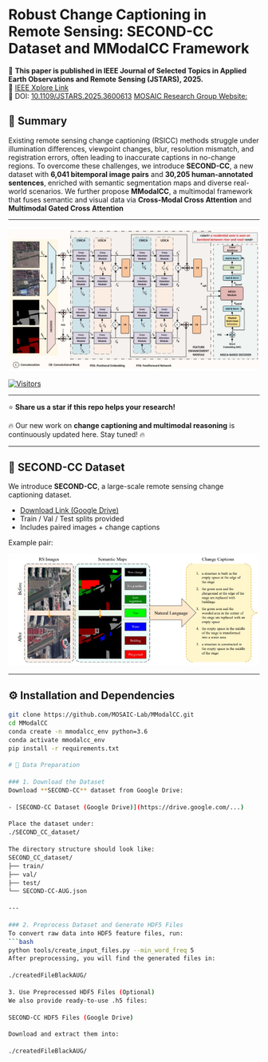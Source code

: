 # Robust Change Captioning in Remote Sensing: SECOND-CC Dataset and MModalCC Framework

📢 **This paper is published in IEEE Journal of Selected Topics in Applied Earth Observations and Remote Sensing (JSTARS), 2025.**  
🔗 [IEEE Xplore Link](https://ieeexplore.ieee.org/stamp/stamp.jsp?tp=&arnumber=11130644)  
📄 DOI: [10.1109/JSTARS.2025.3600613](https://doi.org/10.1109/JSTARS.2025.3600613)
[MOSAIC Research Group Website:](https://avesis.yildiz.edu.tr/arastirma-grubu/mosaic)

## 🔎 Summary
Existing remote sensing change captioning (RSICC) methods struggle under illumination differences, viewpoint changes, blur, resolution mismatch, and registration errors, often leading to inaccurate captions in no-change regions. To overcome these challenges, we introduce **SECOND-CC**, a new dataset with **6,041 bitemporal image pairs** and **30,205 human-annotated sentences**, enriched with semantic segmentation maps and diverse real-world scenarios. We further propose **MModalCC**, a multimodal framework that fuses semantic and visual data via **Cross-Modal Cross Attention** and **Multimodal Gated Cross Attention**

---

<p align="center">
  <img src="fig/blockDiag.jpg" alt="MModalCC Framework" width="850"/>
</p>

[![Visitors](https://visitor-badge.laobi.icu/badge?page_id=MOSAIC-Lab/MModalCC)]()

---

⭐ **Share us a star if this repo helps your research!**  

🔥 Our new work on **change captioning and multimodal reasoning** is continuously updated here. Stay tuned! 🔥

---

## 📘 SECOND-CC Dataset
We introduce **SECOND-CC**, a large-scale remote sensing change captioning dataset.

- [Download Link (Google Drive)](https://drive.google.com/...)  
- Train / Val / Test splits provided  
- Includes paired images + change captions  

Example pair:  

<p align="center">
  <img src="fig/dataset.jpg" alt="SECOND-CC Dataset" width="850"/>
</p>

---

## ⚙️ Installation and Dependencies
```bash
git clone https://github.com/MOSAIC-Lab/MModalCC.git
cd MModalCC
conda create -n mmodalcc_env python=3.6
conda activate mmodalcc_env
pip install -r requirements.txt

# 📂 Data Preparation

### 1. Download the Dataset
Download **SECOND-CC** dataset from Google Drive:

- [SECOND-CC Dataset (Google Drive)](https://drive.google.com/...)

Place the dataset under:
./SECOND_CC_dataset/

The directory structure should look like:
SECOND_CC_dataset/
├── train/
├── val/
├── test/
└── SECOND-CC-AUG.json

---

### 2. Preprocess Dataset and Generate HDF5 Files
To convert raw data into HDF5 feature files, run:
```bash
python tools/create_input_files.py --min_word_freq 5
After preprocessing, you will find the generated files in:

./createdFileBlackAUG/

3. Use Preprocessed HDF5 Files (Optional)
We also provide ready-to-use .h5 files:

SECOND-CC HDF5 Files (Google Drive)

Download and extract them into:

./createdFileBlackAUG/



